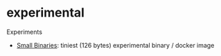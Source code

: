 # experimental
Experiments

* [Small Binaries](smallbinaries/README.md): tiniest (126 bytes) experimental binary / docker image
